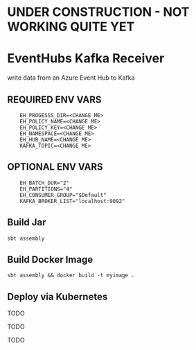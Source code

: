 # UNDER CONSTRUCTION - NOT WORKING QUITE YET

# EventHubs Kafka Receiver

write data from an Azure Event Hub to Kafka

## REQUIRED ENV VARS

```shell
    EH_PROGESSS_DIR=<CHANGE ME>
    EH_POLICY_NAME=<CHANGE ME>
    EH_POLICY_KEY=<CHANGE ME>
    EH_NAMESPACE=<CHANGE ME>
    EH_HUB_NAME=<CHANGE ME>
    KAFKA_TOPIC=<CHANGE ME>
```

## OPTIONAL ENV VARS
```shell
    EH_BATCH_DUR="2"
    EH_PARTITIONS="4"
    EH_CONSUMER_GROUP="$Default"
    KAFKA_BROKER_LIST="localhost:9092"
```

## Build Jar

```shell
sbt assembly
```

## Build Docker Image

```shell
sbt assembly && docker build -t myimage .
```

## Deploy via Kubernetes

TODO

TODO

TODO

